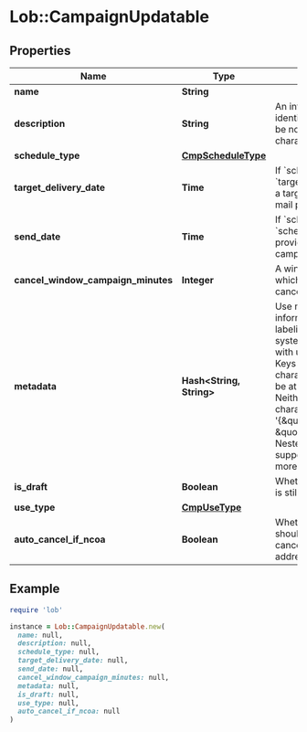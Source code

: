 # Lob::CampaignUpdatable

## Properties

| Name | Type | Description | Notes |
| ---- | ---- | ----------- | ----- |
| **name** | **String** |  | [optional] |
| **description** | **String** | An internal description that identifies this resource. Must be no longer than 255 characters.  | [optional] |
| **schedule_type** | [**CmpScheduleType**](CmpScheduleType.md) |  | [optional] |
| **target_delivery_date** | **Time** | If &#x60;schedule_type&#x60; is &#x60;target_delivery_date&#x60;, provide a targeted delivery date for mail pieces in this campaign. | [optional] |
| **send_date** | **Time** | If &#x60;schedule_type&#x60; is &#x60;scheduled_send_date&#x60;, provide a date to send this campaign. | [optional] |
| **cancel_window_campaign_minutes** | **Integer** | A window, in minutes, within which the campaign can be canceled. | [optional] |
| **metadata** | **Hash&lt;String, String&gt;** | Use metadata to store custom information for tagging and labeling back to your internal systems. Must be an object with up to 20 key-value pairs. Keys must be at most 40 characters and values must be at most 500 characters. Neither can contain the characters &#x60;\&quot;&#x60; and &#x60;\\&#x60;. i.e. &#39;{\&quot;customer_id\&quot; : \&quot;NEWYORK2015\&quot;}&#39; Nested objects are not supported.  See [Metadata](#section/Metadata) for more information. | [optional] |
| **is_draft** | **Boolean** | Whether or not the campaign is still a draft. | [optional] |
| **use_type** | [**CmpUseType**](CmpUseType.md) |  | [optional] |
| **auto_cancel_if_ncoa** | **Boolean** | Whether or not a mail piece should be automatically canceled and not sent if the address is updated via NCOA. | [optional] |

## Example

```ruby
require 'lob'

instance = Lob::CampaignUpdatable.new(
  name: null,
  description: null,
  schedule_type: null,
  target_delivery_date: null,
  send_date: null,
  cancel_window_campaign_minutes: null,
  metadata: null,
  is_draft: null,
  use_type: null,
  auto_cancel_if_ncoa: null
)
```

